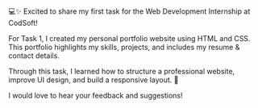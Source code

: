 💻✨ Excited to share my first task for the Web Development Internship at CodSoft!

For Task 1, I created my personal portfolio website using HTML and CSS.
This portfolio highlights my skills, projects, and includes my resume & contact details.

Through this task, I learned how to structure a professional website, improve UI design, and build a responsive layout. 🚀

I would love to hear your feedback and suggestions!


